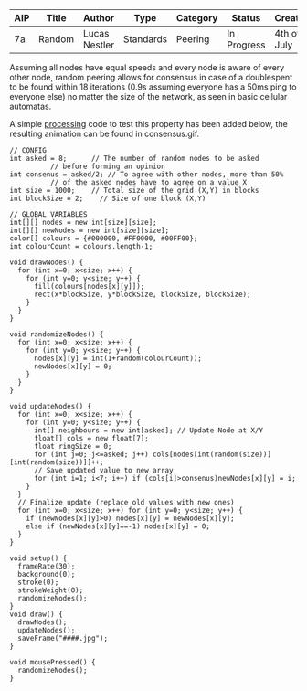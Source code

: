 | AIP | Title | Author | Type | Category | Status | Created |
|---|---|---|---|---|---|---|
| 7a | Random | Lucas Nestler | Standards | Peering | In Progress | 4th of July |

Assuming all nodes have equal speeds and every node is aware of every other node, random peering allows for consensus in case of a doublespent to be found within 18 iterations (0.9s assuming everyone has a 50ms ping to everyone else) no matter the size of the network, as seen in basic cellular automatas. 

A simple [processing](https://processing.org) code to test this property has been added below, the resulting animation can be found in consensus.gif.
```
// CONFIG
int asked = 8;      // The number of random nodes to be asked
          // before forming an opinion
int consenus = asked/2; // To agree with other nodes, more than 50%
          // of the asked nodes have to agree on a value X
int size = 1000;    // Total size of the grid (X,Y) in blocks
int blockSize = 2;    // Size of one block (X,Y)

// GLOBAL VARIABLES
int[][] nodes = new int[size][size];
int[][] newNodes = new int[size][size];
color[] colours = {#000000, #FF0000, #00FF00}; 
int colourCount = colours.length-1;

void drawNodes() {
  for (int x=0; x<size; x++) {
    for (int y=0; y<size; y++) {
      fill(colours[nodes[x][y]]);
      rect(x*blockSize, y*blockSize, blockSize, blockSize);
    }
  }
}

void randomizeNodes() {
  for (int x=0; x<size; x++) {
    for (int y=0; y<size; y++) {
      nodes[x][y] = int(1+random(colourCount));
      newNodes[x][y] = 0;
    }
  }
}

void updateNodes() {
  for (int x=0; x<size; x++) {
    for (int y=0; y<size; y++) {
      int[] neighbours = new int[asked]; // Update Node at X/Y
      float[] cols = new float[7];
      float ringSize = 0;
      for (int j=0; j<=asked; j++) cols[nodes[int(random(size))][int(random(size))]]++;
      // Save updated value to new array
      for (int i=1; i<7; i++) if (cols[i]>consenus)newNodes[x][y] = i; 
    }
  }
  // Finalize update (replace old values with new ones)
  for (int x=0; x<size; x++) for (int y=0; y<size; y++) {
    if (newNodes[x][y]>0) nodes[x][y] = newNodes[x][y];
    else if (newNodes[x][y]==-1) nodes[x][y] = 0;
  }
}

void setup() {
  frameRate(30);
  background(0);
  stroke(0);
  strokeWeight(0);
  randomizeNodes();
}
void draw() {
  drawNodes();
  updateNodes();
  saveFrame("####.jpg");
}

void mousePressed() {
  randomizeNodes();
}
```
